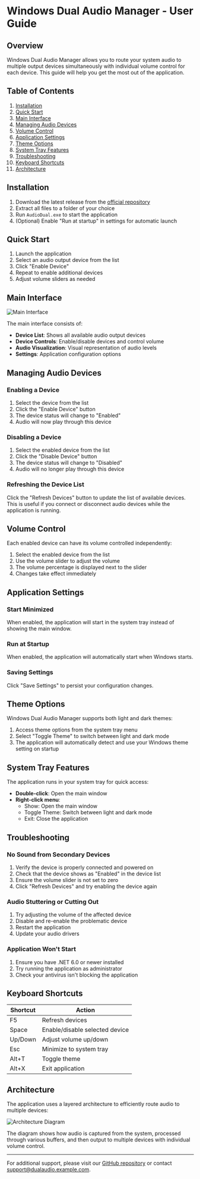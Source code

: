 # Windows Dual Audio Manager - User Guide

## Overview

Windows Dual Audio Manager allows you to route your system audio to multiple output devices simultaneously with individual volume control for each device. This guide will help you get the most out of the application.

## Table of Contents

1. [Installation](#installation)
2. [Quick Start](#quick-start)
3. [Main Interface](#main-interface)
4. [Managing Audio Devices](#managing-audio-devices)
5. [Volume Control](#volume-control)
6. [Application Settings](#application-settings)
7. [Theme Options](#theme-options)
8. [System Tray Features](#system-tray-features)
9. [Troubleshooting](#troubleshooting)
10. [Keyboard Shortcuts](#keyboard-shortcuts)
11. [Architecture](#architecture)

## Installation

1. Download the latest release from the [official repository](https://github.com/MaheshSharan/WindowsDualAudioManager/releases)
2. Extract all files to a folder of your choice
3. Run `AudioDual.exe` to start the application
4. (Optional) Enable "Run at startup" in settings for automatic launch

## Quick Start

1. Launch the application
2. Select an audio output device from the list
3. Click "Enable Device"
4. Repeat to enable additional devices
5. Adjust volume sliders as needed

## Main Interface

![Main Interface](screenshots/main_interface.png)

The main interface consists of:

- **Device List**: Shows all available audio output devices
- **Device Controls**: Enable/disable devices and control volume
- **Audio Visualization**: Visual representation of audio levels
- **Settings**: Application configuration options

## Managing Audio Devices

### Enabling a Device

1. Select the device from the list
2. Click the "Enable Device" button
3. The device status will change to "Enabled"
4. Audio will now play through this device

### Disabling a Device

1. Select the enabled device from the list
2. Click the "Disable Device" button
3. The device status will change to "Disabled"
4. Audio will no longer play through this device

### Refreshing the Device List

Click the "Refresh Devices" button to update the list of available devices. This is useful if you connect or disconnect audio devices while the application is running.

## Volume Control

Each enabled device can have its volume controlled independently:

1. Select the enabled device from the list
2. Use the volume slider to adjust the volume
3. The volume percentage is displayed next to the slider
4. Changes take effect immediately

## Application Settings

### Start Minimized

When enabled, the application will start in the system tray instead of showing the main window.

### Run at Startup

When enabled, the application will automatically start when Windows starts.

### Saving Settings

Click "Save Settings" to persist your configuration changes.

## Theme Options

Windows Dual Audio Manager supports both light and dark themes:

1. Access theme options from the system tray menu
2. Select "Toggle Theme" to switch between light and dark mode
3. The application will automatically detect and use your Windows theme setting on startup

## System Tray Features

The application runs in your system tray for quick access:

- **Double-click**: Open the main window
- **Right-click menu**:
  - Show: Open the main window
  - Toggle Theme: Switch between light and dark mode
  - Exit: Close the application

## Troubleshooting

### No Sound from Secondary Devices

1. Verify the device is properly connected and powered on
2. Check that the device shows as "Enabled" in the device list
3. Ensure the volume slider is not set to zero
4. Click "Refresh Devices" and try enabling the device again

### Audio Stuttering or Cutting Out

1. Try adjusting the volume of the affected device
2. Disable and re-enable the problematic device
3. Restart the application
4. Update your audio drivers

### Application Won't Start

1. Ensure you have .NET 6.0 or newer installed
2. Try running the application as administrator
3. Check your antivirus isn't blocking the application

## Keyboard Shortcuts

| Shortcut | Action |
|----------|--------|
| F5 | Refresh devices |
| Space | Enable/disable selected device |
| Up/Down | Adjust volume up/down |
| Esc | Minimize to system tray |
| Alt+T | Toggle theme |
| Alt+X | Exit application |

## Architecture

The application uses a layered architecture to efficiently route audio to multiple devices:

![Architecture Diagram](Architecture.svg)

The diagram shows how audio is captured from the system, processed through various buffers, and then output to multiple devices with individual volume control.

---

For additional support, please visit our [GitHub repository](https://github.com/MaheshSharan/WindowsDualAudioManager/issues) or contact support@dualaudio.example.com.
